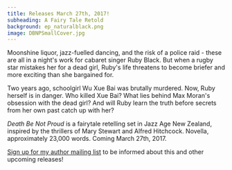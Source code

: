 ```yaml
---
title: Releases March 27th, 2017!
subheading: A Fairy Tale Retold
background: ep_naturalblack.png
image: DBNPSmallCover.jpg
---
```


Moonshine liquor, jazz-fuelled dancing, and the risk of a police raid - these are all in a night's work for cabaret singer Ruby Black. But when a rugby star mistakes her for a dead girl, Ruby's life threatens to become briefer and more exciting than she bargained for.

Two years ago, schoolgirl Wu Xue Bai was brutally murdered. Now, Ruby herself is in danger. Who killed Xue Bai? What lies behind Max Moran's obsession with the dead girl? And will Ruby learn the truth before secrets from her own past catch up with her?

_Death Be Not Proud_ is a fairytale retelling set in Jazz Age New Zealand, inspired by the thrillers of Mary Stewart and Alfred Hitchcock. Novella, approximately 23,000 words. Coming March 27th, 2017.

[Sign up for my author mailing list](http://vintagenovels.us10.list-manage2.com/subscribe?u=37e3f76c0f168f6d540fa9046&id=e8193327b9) to be informed about this and other upcoming releases!
